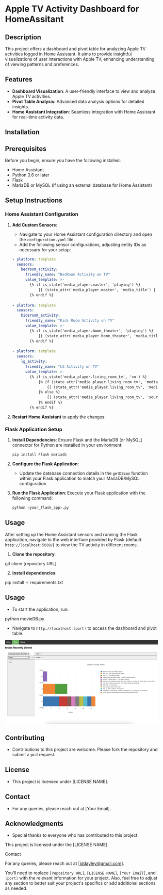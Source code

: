 # Apple TV Activity Dashboard for HomeAssitant

## Description
This project offers a dashboard and pivot table for analyzing Apple TV activities logged in Home Assistant. It aims to provide insightful visualizations of user interactions with Apple TV, enhancing understanding of viewing patterns and preferences. 

## Features
- **Dashboard Visualization**: A user-friendly interface to view and analyze Apple TV activities.
- **Pivot Table Analysis**: Advanced data analysis options for detailed insights.
- **Home Assistant Integration**: Seamless integration with Home Assistant for real-time activity data.

## Installation
## Prerequisites

Before you begin, ensure you have the following installed:
- Home Assistant
- Python 3.6 or later
- Flask
- MariaDB or MySQL (if using an external database for Home Assistant)

## Setup Instructions

### Home Assistant Configuration

1. **Add Custom Sensors**:
   - Navigate to your Home Assistant configuration directory and open the `configuration.yaml` file.
   - Add the following sensor configurations, adjusting entity IDs as necessary for your setup:

    ```yaml
    - platform: template
      sensors:
        bedroom_activity:
          friendly_name: "BedRoom Activity on TV"
          value_template: >-
            {% if is_state('media_player.master', 'playing') %}
                {{ (state_attr('media_player.master', 'media_title') | regex_replace(find='[^\\w]', replace=' ')) }}
            {% endif %}
    
    - platform: template
      sensors:
        kidsroom_activity:
          friendly_name: "Kids Room Activity on TV"
          value_template: >-
            {% if is_state('media_player.home_theater', 'playing') %}
                {{ (state_attr('media_player.home_theater', 'media_title') | regex_replace(find='[^\\w]', replace=' ')) }}
            {% endif %}
    
    - platform: template
      sensors:
        lg_activity:
          friendly_name: "LG Activity on TV"
          value_template: >-
            {% if is_state('media_player.living_room_tv', 'on') %}
                {% if (state_attr('media_player.living_room_tv', 'media_title') | regex_replace(find='[^\\w]', replace=' ')) != 'None' %}
                    {{ (state_attr('media_player.living_room_tv', 'media_title') | regex_replace(find='[^\\w]', replace=' ')) }}
                {% else %}
                    {{ (state_attr('media_player.living_room_tv', 'source') | regex_replace(find='[^\\w]', replace=' ')) }}
                {% endif %}
            {% endif %}
    ```

2. **Restart Home Assistant** to apply the changes.

### Flask Application Setup

1. **Install Dependencies**:
   Ensure Flask and the MariaDB (or MySQL) connector for Python are installed in your environment:

    ```bash
    pip install Flask mariadb
    ```

2. **Configure the Flask Application**:
   - Update the database connection details in the `getDBcon` function within your Flask application to match your MariaDB/MySQL configuration.

3. **Run the Flask Application**:
   Execute your Flask application with the following command:

    ```bash
    python <your_flask_app>.py
    ```

## Usage

After setting up the Home Assistant sensors and running the Flask application, navigate to the web interface provided by Flask (default: `http://localhost:5000/`) to view the TV activity in different rooms.
1. **Clone the repository**:

git clone [repository URL]

2. **Install dependencies**:

pip install -r requirements.txt

## Usage
- To start the application, run:

 python movieDB.py

- Navigate to `http://localhost:[port]` to access the dashboard and pivot table.

<img src="Screenshot.png"></img>
## Contributing
- Contributions to this project are welcome. Please fork the repository and submit a pull request.

## License
- This project is licensed under [LICENSE NAME].

## Contact
- For any queries, please reach out at [Your Email].

## Acknowledgments
- Special thanks to everyone who has contributed to this project.


This project is licensed under the [LICENSE NAME].

Contact

For any queries, please reach out at [jddayley@gmail.com].


You'll need to replace `[repository URL]`, `[LICENSE NAME]`, `[Your Email]`, and `[port]` with the relevant information for your project. Also, feel free to adjust any section to better suit your project's specifics or add additional sections as needed.
